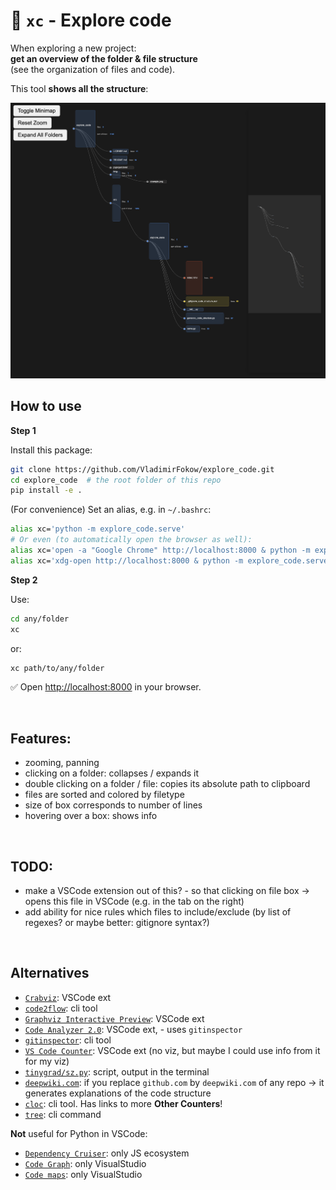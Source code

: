 # 🧭 `xc` - Explore code

When exploring a new project:  
**get an overview of the folder & file structure**  
(see the organization of files and code).

This tool **shows all the structure**:

<img src="./img/example.png" alt="Example image" width="800" />


<br />

## How to use

**Step 1**

Install this package:
```bash
git clone https://github.com/VladimirFokow/explore_code.git
cd explore_code  # the root folder of this repo
pip install -e .
```

(For convenience) Set an alias, e.g. in `~/.bashrc`:
```bash
alias xc='python -m explore_code.serve'
# Or even (to automatically open the browser as well):
alias xc='open -a "Google Chrome" http://localhost:8000 & python -m explore_code.serve'  # for macOS
alias xc='xdg-open http://localhost:8000 & python -m explore_code.serve'  # for Linux
```

**Step 2**

Use:

```bash
cd any/folder
xc
```

or:

```bash
xc path/to/any/folder
```

✅ Open [http://localhost:8000](http://localhost:8000) in your browser.


<br />

## Features:

- zooming, panning
- clicking on a folder: collapses / expands it
- double clicking on a folder / file: copies its absolute path to clipboard
- files are sorted and colored by filetype
- size of box corresponds to number of lines
- hovering over a box: shows info


<br />

## TODO:

- make a VSCode extension out of this? - so that clicking on file box -> opens this file in VSCode (e.g. in the tab on the right)
- add ability for nice rules which files to include/exclude (by list of regexes? or maybe better: gitignore syntax?)


<br />

## Alternatives

- [`Crabviz`](https://marketplace.visualstudio.com/items?itemName=chanhx.crabviz): VSCode ext
- [`code2flow`](https://github.com/scottrogowski/code2flow): cli tool
- [`Graphviz Interactive Preview`](https://marketplace.visualstudio.com/items?itemName=tintinweb.graphviz-interactive-preview): VSCode ext
- [`Code Analyzer 2.0`](https://marketplace.visualstudio.com/items?itemName=SoftwareEvolutionLab.codeanalyzer2): VSCode ext, - uses `gitinspector`
- [`gitinspector`](https://github.com/ejwa/gitinspector): cli tool
- [`VS Code Counter`](https://marketplace.visualstudio.com/items?itemName=uctakeoff.vscode-counter): VSCode ext (no viz, but maybe I could use info from it for my viz)
- [`tinygrad/sz.py`](https://github.com/tinygrad/tinygrad/blob/master/sz.py): script, output in the terminal
- [`deepwiki.com`](https://deepwiki.com): if you replace `github.com` by `deepwiki.com` of any repo -> it generates explanations of the code structure
- [`cloc`](https://github.com/AlDanial/cloc): cli tool. Has links to more **Other Counters**!
- [`tree`](https://en.wikipedia.org/wiki/Tree_(command)): cli command

**Not** useful for Python in VSCode:
- [`Dependency Cruiser`](https://github.com/sverweij/dependency-cruiser): only JS ecosystem
- [`Code Graph`](https://marketplace.visualstudio.com/items?itemName=YaobinOuyang.CodeAtlas): only VisualStudio
- [`Code maps`](https://learn.microsoft.com/en-us/visualstudio/modeling/map-dependencies-across-your-solutions): only VisualStudio

